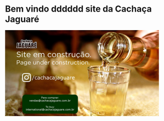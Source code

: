 # Bem vindo dddddd site da Cachaça Jaguaré


![Image of Yaktocat](https://github.com/igordeabreu/testes/blob/gh-pages/1.jpg.jpg)
